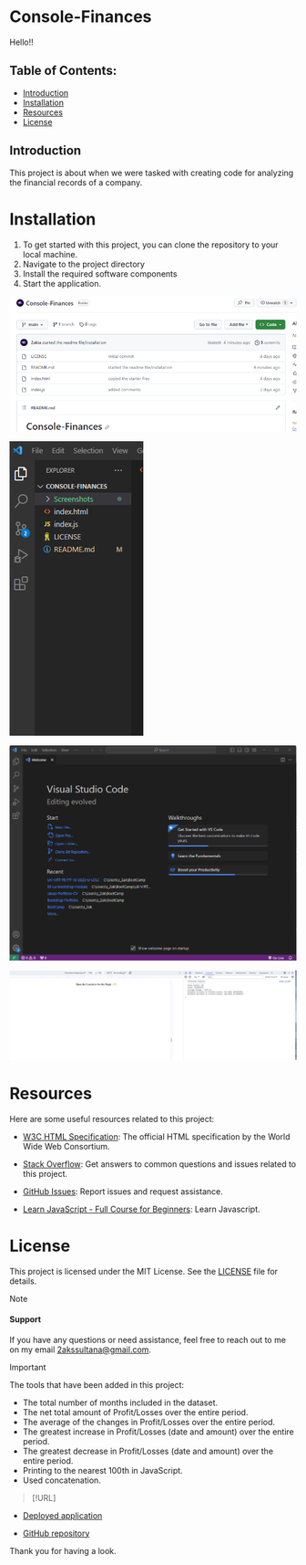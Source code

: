 # Console-Finances

Hello!!

## Table of Contents:
* [Introduction](#introduction)
* [Installation](#installation)
* [Resources](#resources)
* [License](#license)

## Introduction

This project is about when we were tasked with creating code for analyzing the financial records of a company.

# Installation

1. To get started with this project, you can clone the repository to your local machine.
2. Navigate to the project directory
3. Install the required software components
4. Start the application.

![Example Screenshot 1](/Screenshots/Screenshot%201.png)

![Example Screenshot 2](/Screenshots/Screenshot%202..png)

![Example Screenshot 3](/Screenshots/Screenshot%203.png)

![Example Screenshot 4](/Screenshots/Screenshot%204.png)

# Resources 

Here are some useful resources related to this project:

- [W3C HTML Specification](https://www.w3.org/TR/html52/): The official HTML specification by the World Wide Web Consortium.
- [Stack Overflow](https://stackoverflow.com): Get answers to common questions and issues related to this project.

- [GitHub Issues](https://support.github.com/features/issues): Report issues and request assistance.

- [Learn JavaScript - Full Course for Beginners](https://www.youtube.com/watch?v=PkZNo7MFNFg): Learn Javascript.

# License

This project is licensed under the MIT License. See the [LICENSE](LICENSE) file for details.

> [!NOTE]

#### Support 

If you have any questions or need assistance, feel free to reach out to me on my email 2akssultana@gmail.com.

> [!IMPORTANT]

The tools that have been added in this project:

- The total number of months included in the dataset.
- The net total amount of Profit/Losses over the entire period.
- The average of the changes in Profit/Losses over the entire period.
- The greatest increase in Profit/Losses (date and amount) over the entire period.
- The greatest decrease in Profit/Losses (date and amount) over the entire period.
- Printing to the nearest 100th in JavaScript.
- Used concatenation.


> [!URL]

- [Deployed application](https://2akia.github.io/Console-Finances/)

- [GitHub repository](https://github.com/2akia/Console-Finances)

Thank you for having a look.


